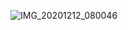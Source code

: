 ![IMG_20201212_080046](https://github.com/user-attachments/assets/bb810bbe-aa92-41ba-ab8c-f2d0fb396190)


